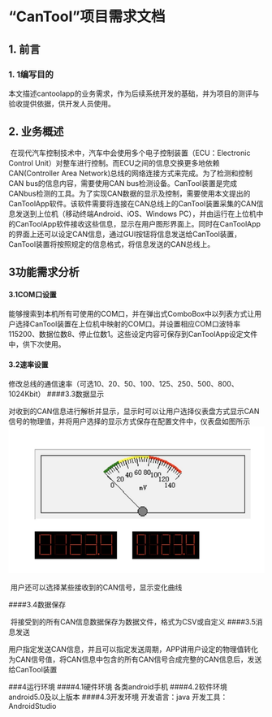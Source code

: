 # “CanTool”项目需求文档

## 1. 前言

### 1. 1编写目的

​	本文描述cantoolapp的业务需求，作为后续系统开发的基础，并为项目的测评与验收提供依据，供开发人员使用。

## 2. 业务概述

​	在现代汽车控制技术中，汽车中会使用多个电子控制装置（ECU：Electronic Control Unit）对整车进行控制。而ECU之间的信息交换更多地依赖CAN(Controller Area Network)总线的网络连接方式来完成。为了检测和控制CAN bus的信息内容，需要使用CAN bus检测设备。CanTool装置是完成CANbus检测的工具。为了实现CAN数据的显示及控制，需要使用本文提出的CanToolApp软件。该软件需要将连接在CAN总线上的CanTool装置采集的CAN信息发送到上位机（移动终端Android、iOS、Windows PC），并由运行在上位机中的CanToolApp软件接收这些信息，显示在用户图形界面上。同时在CanToolApp的界面上还可以设定CAN信息，通过GUI按钮将信息发送给CanTool装置，CanTool装置将按照规定的信息格式，将信息发送的CAN总线上。

## 3功能需求分析

#### 3.1COM口设置

​	能够搜索到本机所有可使用的COM口，并在弹出式ComboBox中以列表方式让用户选择CanTool装置在上位机中映射的COM口。并设置相应COM口波特率115200、数据位数8、停止位数1。这些设定内容可保存到CanToolApp设定文件中，供下次使用。

#### 3.2速率设置

​	修改总线的通信速率（可选10、20、50、100、125、250、500、800、1024Kbit）
####3.3数据显示

​	对收到的CAN信息进行解析并显示，显示时可以让用户选择仪表盘方式显示CAN信号的物理值，并将用户选择的显示方式保存在配置文件中，仪表盘如图所示
![](1507480223483.jpg)

​	用户还可以选择某些接收到的CAN信号，显示变化曲线

####3.4数据保存

​	将接受到的所有CAN信息数据保存为数据文件，格式为CSV或自定义
####3.5消息发送

​	用户指定发送CAN信息，并且可以指定发送周期，APP讲用户设定的物理值转化为CAN信号值，将CAN信息中包含的所有CAN信号合成完整的CAN信息后，发送给CanTool装置

###4运行环境
####4.1硬件环境
各类android手机
####4.2软件环境
android5.0及以上版本
####4.3开发环境
开发语言：java
开发工具：AndroidStudio
